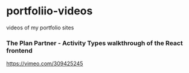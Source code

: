 # portfoliio-videos
videos of my portfolio sites


### The Plan Partner - Activity Types walkthrough of the React frontend
https://vimeo.com/309425245
